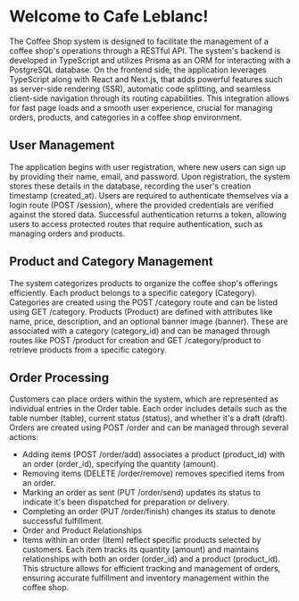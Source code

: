 # Welcome to Cafe Leblanc!

The Coffee Shop system is designed to facilitate the management of a coffee shop's operations through a RESTful API. 
The system's backend is developed in TypeScript and utilizes Prisma as an ORM for interacting with a PostgreSQL database.
On the frontend side, the application leverages TypeScript along with React and Next.js, that adds powerful features such as server-side rendering (SSR), automatic code splitting, and seamless client-side navigation through its 
routing capabilities. 
This integration allows for fast page loads and a smooth user experience, crucial for managing orders, products, and categories in a coffee shop environment.

## User Management
The application begins with user registration, where new users can sign up by providing their name, email, and password. Upon registration, the system stores these details in the database, recording the user's creation timestamp (created_at). Users are required to authenticate themselves via a login route (POST /session), where the provided credentials are verified against the stored data. Successful authentication returns a token, allowing users to access protected routes that require authentication, such as managing orders and products.

## Product and Category Management
The system categorizes products to organize the coffee shop's offerings efficiently. Each product belongs to a specific category (Category). Categories are created using the POST /category route and can be listed using GET /category. Products (Product) are defined with attributes like name, price, description, and an optional banner image (banner). These are associated with a category (category_id) and can be managed through routes like POST /product for creation and GET /category/product to retrieve products from a specific category.

## Order Processing
Customers can place orders within the system, which are represented as individual entries in the Order table. Each order includes details such as the table number (table), current status (status), and whether it's a draft (draft). Orders are created using POST /order and can be managed through several actions:

- Adding items (POST /order/add) associates a product (product_id) with an order (order_id), specifying the quantity (amount).
- Removing items (DELETE /order/remove) removes specified items from an order.
- Marking an order as sent (PUT /order/send) updates its status to indicate it's been dispatched for preparation or delivery.
- Completing an order (PUT /order/finish) changes its status to denote successful fulfillment.
- Order and Product Relationships
- Items within an order (Item) reflect specific products selected by customers. Each item tracks its quantity (amount) and maintains relationships with both an order (order_id) and a product (product_id). This structure allows for efficient tracking and management of orders, ensuring accurate fulfillment and inventory management within the coffee shop.
